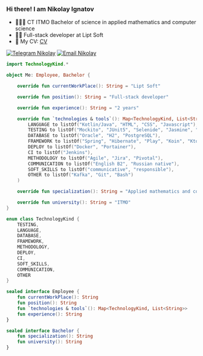 ### Hi there! I am Nikolay Ignatov 
- 👨🏻‍🎓 CT ITMO Bachelor of science in applied mathematics and computer science  
- 👨‍💻 Full-stack developer at Lipt Soft  
- 📄 My CV: [CV](https://github.com/nikolyanikolya/CV/blob/main/CV_SE.pdf)   

[![Telegram Nikolay](https://img.shields.io/badge/telegram-blue)](https://t.me/nikolya_7) [![Email Nikolay](https://img.shields.io/badge/email-green?label=nickigna610@gmail.com)](mailto:nickigna610@gmail.com)
```kotlin
import TechnologyKind.*

object Me: Employee, Bachelor {

    override fun currentWorkPlace(): String = "Lipt Soft"

    override fun position(): String = "Full-stack developer"

    override fun experience(): String = "2 years"

    override fun `technologies & tools`(): Map<TechnologyKind, List<String>> = mapOf(
        LANGUAGE to listOf("Kotlin/Java", "HTML", "CSS", "Javascript"),
        TESTING to listOf("Mockito", "JUnit5", "Selenide", "Jasmine", "SonarQube"),
        DATABASE to listOf("Oracle", "H2", "PostgreSQL"),
        FRAMEWORK to listOf("Spring", "Hibernate", "Play", "Koin", "Ktor", "Spark", "Slf4j"),
        DEPLOY to listOf("Docker", "Portainer"),
        CI to listOf("Jenkins"),
        METHODOLOGY to listOf("Agile", "Jira", "Pivotal"),
        COMMUNICATION to listOf("English B2", "Russian native"),
        SOFT_SKILLS to listOf("communicative", "responsible"),
        OTHER to listOf("Kafka", "Git", "Bash")
    )

    override fun specialization(): String = "Applied mathematics and computer science"

    override fun university(): String = "ITMO"
}

enum class TechnologyKind {
    TESTING,
    LANGUAGE,
    DATABASE,
    FRAMEWORK,
    METHODOLOGY,
    DEPLOY,
    CI,
    SOFT_SKILLS,
    COMMUNICATION,
    OTHER
}

sealed interface Employee {
    fun currentWorkPlace(): String
    fun position(): String
    fun `technologies & tools`(): Map<TechnologyKind, List<String>>
    fun experience(): String
}

sealed interface Bachelor {
    fun specialization(): String
    fun university(): String
}
```


